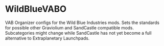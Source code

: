 # WildBlueVABO
VAB Organizer configs for the Wild Blue Industries mods. Sets the standards for possible other Graviolium and SandCastle compatible mods. Subcategories might change while SandCastle has not yet become a full alternative to Extraplanetary Launchpads.
